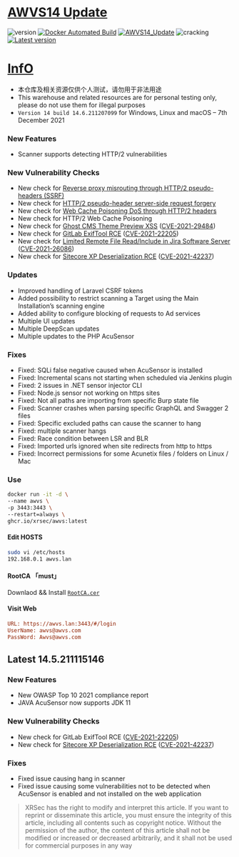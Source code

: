 # [AWVS14 Update](https://awvs.vercel.app/)

![version](https://img.shields.io/badge/Version-14.6.211207099-da282a)  [![Docker Automated Build](https://img.shields.io/docker/automated/xrsec/awvs?label=Build&logo=docker&style=flat-square)](https://hub.docker.com/r/xrsec/awvs) [![AWVS14_Update](https://github.com/XRSec/AWVS14-Update/actions/workflows/AWVS14_Update.yml/badge.svg)](https://github.com/XRSec/AWVS14-Update/actions/workflows/AWVS14_Update.yml) ![cracking](https://img.shields.io/badge/No-cracking-da282a) [![Latest version](https://img.shields.io/badge/fahai.org-法海之路-da282a)](https://www.fahai.org) 

# [InfO](https://www.acunetix.com/support/build-history/)

- 本仓库及相关资源仅供个人测试，请勿用于非法用途
- This warehouse and related resources are for personal testing only, please do not use them for illegal purposes
- `Version 14 build 14.6.211207099` for Windows, Linux and macOS – 7th December 2021

### New Features

- Scanner supports detecting HTTP/2 vulnerabilities

### New Vulnerability Checks

- New check for [Reverse proxy misrouting through HTTP/2 pseudo-headers (SSRF)](https://speakerdeck.com/greendog/2-and-a-bit-of-magic)
- New check for [HTTP/2 pseudo-header server-side request forgery](https://speakerdeck.com/greendog/2-and-a-bit-of-magic)
- New check for [Web Cache Poisoning DoS through HTTP/2 headers](https://speakerdeck.com/greendog/2-and-a-bit-of-magic)
- New check for HTTP/2 Web Cache Poisoning
- New check for [Ghost CMS Theme Preview XSS](https://github.com/TryGhost/Ghost/security/advisories/GHSA-9fgx-q25h-jxrg) ([CVE-2021-29484](https://nvd.nist.gov/vuln/detail/CVE-2021-29484))
- New check for [GitLab ExifTool RCE](https://hackerone.com/reports/1154542) ([CVE-2021-22205](https://nvd.nist.gov/vuln/detail/CVE-2021-22205))
- New check for [Limited Remote File Read/Include in Jira Software Server](https://jira.atlassian.com/browse/JRASERVER-72695) ([CVE-2021-26086](https://nvd.nist.gov/vuln/detail/CVE-2021-26086))
- New check for [Sitecore XP Deserialization RCE](https://support.sitecore.com/kb?id=kb_article_view&sysparm_article=KB1000776) ([CVE-2021-42237](https://nvd.nist.gov/vuln/detail/CVE-2021-42237))

### Updates

- Improved handling of Laravel CSRF tokens
- Added possibility to restrict scanning a Target using the Main Installation’s scanning engine
- Added ability to configure blocking of requests to Ad services
- Multiple UI updates
- Multiple DeepScan updates
- Multiple updates to the PHP AcuSensor

### Fixes

- Fixed: SQLi false negative caused when AcuSensor is installed
- Fixed: Incremental scans not starting when scheduled via Jenkins plugin
- Fixed: 2 issues in .NET sensor injector CLI
- Fixed: Node.js sensor not working on https sites
- Fixed: Not all paths are importing from specific Burp state file
- Fixed: Scanner crashes when parsing specific GraphQL and Swagger 2 files
- Fixed: Specific excluded paths can cause the scanner to hang
- Fixed: multiple scanner hangs
- Fixed: Race condition between LSR and BLR
- Fixed: Imported urls ignored when site redirects from http to https
- Fixed: Incorrect permissions for some Acunetix files / folders on Linux / Mac

### Use

```bash
docker run -it -d \
--name awvs \
-p 3443:3443 \
--restart=always \
ghcr.io/xrsec/awvs:latest
```

#### Edit HOSTS

```bash
sudo vi /etc/hosts
192.168.0.1	awvs.lan
```

#### RootCA 「must」

Downlaod && Install [`RootCA.cer`](https://cdn.jsdelivr.net/gh/XRSec/AWVS14-Update@main/.github/resources/ca.cer)

#### Visit Web

```ini
URL: https://awvs.lan:3443/#/login
UserName: awvs@awvs.com
PassWord: Awvs@awvs.com
```

## Latest 14.5.211115146

### New Features

- New OWASP Top 10 2021 compliance report
- JAVA AcuSensor now supports JDK 11

### New Vulnerability Checks

- New check for GitLab ExifTool RCE ([CVE-2021-22205](https://nvd.nist.gov/vuln/detail/CVE-2021-22205))
- New check for [Sitecore XP Deserialization RCE](https://support.sitecore.com/kb?id=kb_article_view&sysparm_article=KB1000776) ([CVE-2021-42237](https://nvd.nist.gov/vuln/detail/CVE-2021-42237))

### Fixes

- Fixed issue causing hang in scanner
- Fixed issue causing some vulnerabilities not to be detected when AcuSensor is enabled and not installed on the web application

> XRSec has the right to modify and interpret this article. If you want to reprint or disseminate this article, you must ensure the integrity of this article, including all contents such as copyright notice. Without the permission of the author, the content of this article shall not be modified or increased or decreased arbitrarily, and it shall not be used for commercial purposes in any way